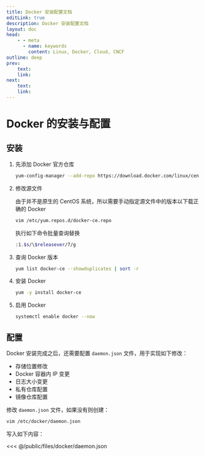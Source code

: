 ```yaml
---
title: Docker 安装配置文档
editLink: true
description: Docker 安装配置文档
layout: doc
head:
    - - meta
      - name: keywords
        content: Linux, Docker, Cloud, CNCF
outline: deep
prev:
    text: 
    link: 
next:
    text: 
    link: 
---
```


# Docker 的安装与配置

## 安装

1. 先添加 Docker 官方仓库

    ```bash
    yum-config-manager --add-repo https://download.docker.com/linux/centos/docker-ce.repo
    ```

2. 修改源文件

    由于并不是原生的 CentOS 系统，所以需要手动指定源文件中的版本以下载正确的 Docker

    ```bash
    vim /etc/yum.repos.d/docker-ce.repo
    ```

    执行如下命令批量查询替换

    ```bash
    :1.$s/\$releasever/7/g
    ```

3. 查询 Docker 版本

    ```bash
    yum list docker-ce --showduplicates | sort -r
    ```

4. 安装 Docker

    ```bash
    yum -y install docker-ce
    ```

5. 启用 Docker

    ```bash
    systemctl enable docker --now
    ```

## 配置

Docker 安装完成之后，还需要配置 `daemon.json` 文件，用于实现如下修改：

- 存储位置修改
- Docker 容器内 IP 变更
- 日志大小变更
- 私有仓库配置
- 镜像仓库配置

修改 `daemon.json` 文件，如果没有则创建：

```bash
vim /etc/docker/daemon.json
```

写入如下内容：

<<< @/public/files/docker/daemon.json